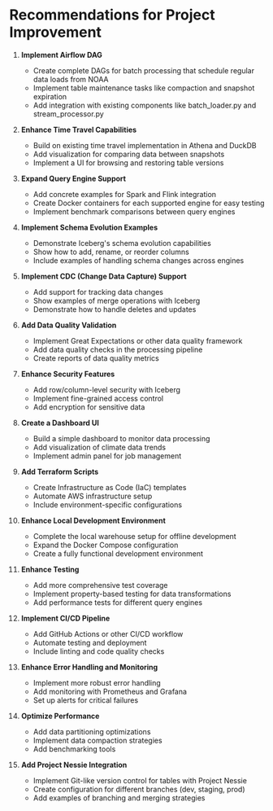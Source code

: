# Recommendations for Project Improvement

1. **Implement Airflow DAG**
   * Create complete DAGs for batch processing that schedule regular data loads from NOAA
   * Implement table maintenance tasks like compaction and snapshot expiration
   * Add integration with existing components like batch_loader.py and stream_processor.py

2. **Enhance Time Travel Capabilities**
   * Build on existing time travel implementation in Athena and DuckDB
   * Add visualization for comparing data between snapshots
   * Implement a UI for browsing and restoring table versions

3. **Expand Query Engine Support**
   * Add concrete examples for Spark and Flink integration 
   * Create Docker containers for each supported engine for easy testing
   * Implement benchmark comparisons between query engines

4. **Implement Schema Evolution Examples**
   * Demonstrate Iceberg's schema evolution capabilities
   * Show how to add, rename, or reorder columns
   * Include examples of handling schema changes across engines

5. **Implement CDC (Change Data Capture) Support**
   * Add support for tracking data changes
   * Show examples of merge operations with Iceberg
   * Demonstrate how to handle deletes and updates

6. **Add Data Quality Validation**
   * Implement Great Expectations or other data quality framework
   * Add data quality checks in the processing pipeline
   * Create reports of data quality metrics

7. **Enhance Security Features**
   * Add row/column-level security with Iceberg
   * Implement fine-grained access control
   * Add encryption for sensitive data

8. **Create a Dashboard UI**
   * Build a simple dashboard to monitor data processing
   * Add visualization of climate data trends
   * Implement admin panel for job management

9. **Add Terraform Scripts**
   * Create Infrastructure as Code (IaC) templates
   * Automate AWS infrastructure setup
   * Include environment-specific configurations

10. **Enhance Local Development Environment**
    * Complete the local warehouse setup for offline development
    * Expand the Docker Compose configuration
    * Create a fully functional development environment

11. **Enhance Testing**
    * Add more comprehensive test coverage
    * Implement property-based testing for data transformations
    * Add performance tests for different query engines

12. **Implement CI/CD Pipeline**
    * Add GitHub Actions or other CI/CD workflow
    * Automate testing and deployment
    * Include linting and code quality checks

13. **Enhance Error Handling and Monitoring**
    * Implement more robust error handling
    * Add monitoring with Prometheus and Grafana
    * Set up alerts for critical failures

14. **Optimize Performance**
    * Add data partitioning optimizations
    * Implement data compaction strategies
    * Add benchmarking tools

15. **Add Project Nessie Integration**
    * Implement Git-like version control for tables with Project Nessie
    * Create configuration for different branches (dev, staging, prod)
    * Add examples of branching and merging strategies
